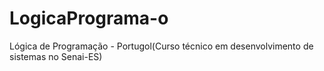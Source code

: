 # LogicaPrograma-o
Lógica de Programação - Portugol(Curso técnico em desenvolvimento de sistemas no Senai-ES)
